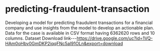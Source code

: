 # predicting-fraudulent-transaction
Developing a model for predicting fraudulent transactions for a
financial company and use insights from the model to develop an actionable plan. Data for the
case is available in CSV format having 6362620 rows and 10 columns.
Dataset Download link---https://drive.google.com/uc?id=1VQ-HAm0oHbv0GmDKP2iqqFNc5aI91OLn&export=download
